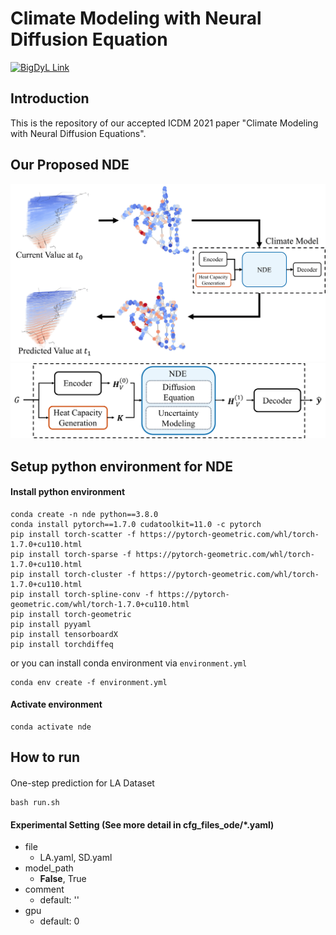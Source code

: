 # Climate Modeling with Neural Diffusion Equation
[![BigDyL Link](https://img.shields.io/static/v1?label=&message=BigDyL&color=blue)](https://sites.google.com/view/npark/home?authuser=0)

## Introduction
This is the repository of our accepted ICDM 2021 paper "Climate Modeling with Neural Diffusion Equations".

## Our Proposed NDE
<img src="img/fig.png">
<img src="img/NDE.png">

## Setup python environment for NDE

#### Install python environment
```{bash}
conda create -n nde python==3.8.0
conda install pytorch==1.7.0 cudatoolkit=11.0 -c pytorch
pip install torch-scatter -f https://pytorch-geometric.com/whl/torch-1.7.0+cu110.html
pip install torch-sparse -f https://pytorch-geometric.com/whl/torch-1.7.0+cu110.html
pip install torch-cluster -f https://pytorch-geometric.com/whl/torch-1.7.0+cu110.html
pip install torch-spline-conv -f https://pytorch-geometric.com/whl/torch-1.7.0+cu110.html
pip install torch-geometric
pip install pyyaml
pip install tensorboardX
pip install torchdiffeq
```

or you can install conda environment via `environment.yml`
```{bash}
conda env create -f environment.yml
```

#### Activate environment
```{bash}
conda activate nde
```

## How to run

####
One-step prediction for LA Dataset
```{bash}
bash run.sh
```

#### Experimental Setting (See more detail in cfg_files_ode/*.yaml)
- file
    - LA.yaml, SD.yaml
- model_path
    - **False**, True
- comment
    - default: ''
- gpu
    - default: 0